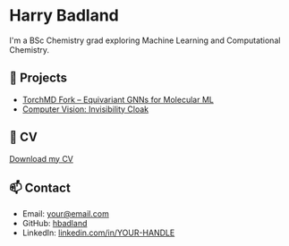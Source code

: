 # Harry Badland

I'm a BSc Chemistry grad exploring Machine Learning and Computational Chemistry.

## 🧠 Projects
- [TorchMD Fork – Equivariant GNNs for Molecular ML](https://github.com/hbadland/torchmd-net)
- [Computer Vision: Invisibility Cloak](https://github.com/hbadland/invisibility-cloak)

## 📄 CV
[Download my CV](./cv.pdf)

## 📫 Contact
- Email: your@email.com
- GitHub: [hbadland](https://github.com/hbadland)
- LinkedIn: [linkedin.com/in/YOUR-HANDLE](https://linkedin.com/in/YOUR-HANDLE)
